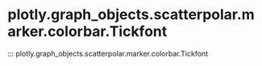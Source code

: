 # plotly.graph_objects.scatterpolar.marker.colorbar.Tickfont

::: plotly.graph_objects.scatterpolar.marker.colorbar.Tickfont
